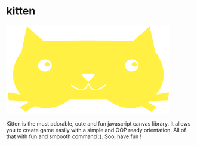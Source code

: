 kitten
======

![kitten the adorable game engine](.img/kitten.png)

Kitten is the must adorable, cute and fun javascript canvas library. It allows
you to create game easily with a simple and OOP ready orientation. All of that
with fun and smoooth command :). Soo, have fun !
